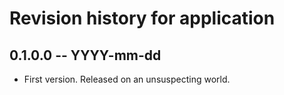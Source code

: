 # Revision history for application

## 0.1.0.0 -- YYYY-mm-dd

* First version. Released on an unsuspecting world.

